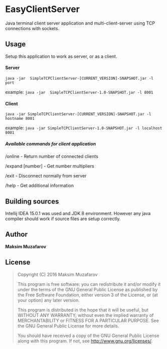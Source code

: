 # EasyClientServer
Java terminal client server application and multi-client-server using TCP connections with sockets.

## Usage
Setup this application to work as server, or as a client.

#### Server
`java -jar  SimpleTCPClientServer-[CURRENT_VERSION]-SNAPSHOT.jar -l port`

example: `java -jar  SimpleTCPClientServer-1.0-SNAPSHOT.jar -l 8001`

#### Client

 `java -jar SimpleTCPClientServer-[CURRENT_VERSION]-SNAPSHOT.jar -l hostname 8001`

 example: `java -jar SimpleTCPClientServer-1.0-SNAPSHOT.jar -l localhost 8001`

##### Available commands for client application

/online          - Return number of connected clients

/expand [number] - Get number multipliers

/exit            - Disconnect normally from server

/help            - Get additional information


## Building sources
Intellij IDEA 15.0.1 was used and JDK 8 environment. However any java compiler should work if source files are setup correctly.


## Author
**Maksim Muzafarov**

## License
  >Copyright (C) 2016 Maksim Muzafarov
  >
  >This program is free software: you can redistribute it and/or modify
  >it under the terms of the GNU General Public License as published by
  >the Free Software Foundation, either version 3 of the License, or
  >(at your option) any later version.
  >
  >This program is distributed in the hope that it will be useful,
  >but WITHOUT ANY WARRANTY; without even the implied warranty of
  >MERCHANTABILITY or FITNESS FOR A PARTICULAR PURPOSE.  See the
  >GNU General Public License for more details.
  >
  >You should have received a copy of the GNU General Public License
  >along with this program.  If not, see <http://www.gnu.org/licenses/>.








